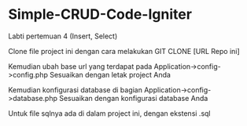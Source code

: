 # Simple-CRUD-Code-Igniter
Labti pertemuan 4 (Insert, Select)


Clone file project ini dengan cara melakukan GIT CLONE [URL Repo ini]

Kemudian ubah base url yang terdapat pada Application->config->config.php
Sesuaikan dengan letak project Anda

Kemudian konfigurasi database di bagian Application->config->database.php
Sesuaikan dengan konfigurasi database Anda

Untuk file sqlnya ada di dalam project ini, dengan ekstensi .sql
